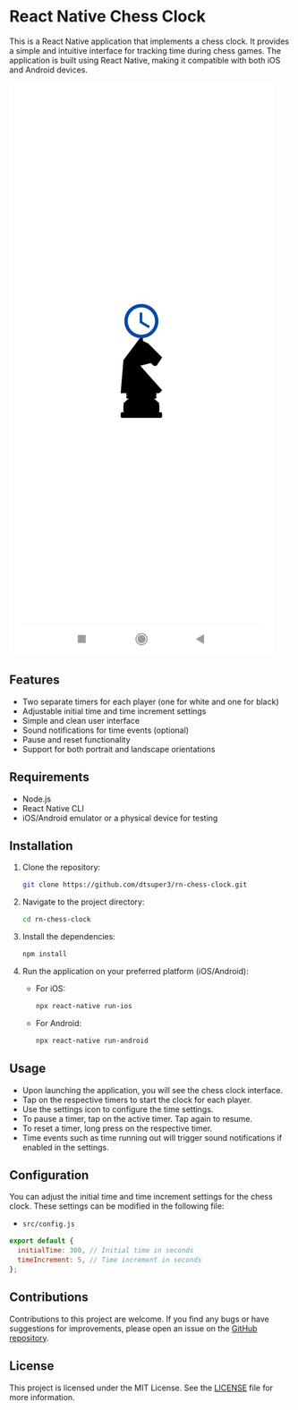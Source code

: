 # React Native Chess Clock

This is a React Native application that implements a chess clock. It provides a simple and intuitive interface for tracking time during chess games. The application is built using React Native, making it compatible with both iOS and Android devices.

![Chess Clock Screenshot](assets/Screenshot_2023-05-22-00-59-12-276_com.dtsuper3.chessclock.jpg)

## Features

- Two separate timers for each player (one for white and one for black)
- Adjustable initial time and time increment settings
- Simple and clean user interface
- Sound notifications for time events (optional)
- Pause and reset functionality
- Support for both portrait and landscape orientations

## Requirements

- Node.js
- React Native CLI
- iOS/Android emulator or a physical device for testing

## Installation

1. Clone the repository:

   ```bash
   git clone https://github.com/dtsuper3/rn-chess-clock.git
   ```

2. Navigate to the project directory:

   ```bash
   cd rn-chess-clock
   ```

3. Install the dependencies:

   ```bash
   npm install
   ```

4. Run the application on your preferred platform (iOS/Android):

   - For iOS:

     ```bash
     npx react-native run-ios
     ```

   - For Android:

     ```bash
     npx react-native run-android
     ```

## Usage

- Upon launching the application, you will see the chess clock interface.
- Tap on the respective timers to start the clock for each player.
- Use the settings icon to configure the time settings.
- To pause a timer, tap on the active timer. Tap again to resume.
- To reset a timer, long press on the respective timer.
- Time events such as time running out will trigger sound notifications if enabled in the settings.

## Configuration

You can adjust the initial time and time increment settings for the chess clock. These settings can be modified in the following file:

- `src/config.js`

```javascript
export default {
  initialTime: 300, // Initial time in seconds
  timeIncrement: 5, // Time increment in seconds
};
```

## Contributions

Contributions to this project are welcome. If you find any bugs or have suggestions for improvements, please open an issue on the [GitHub repository](https://github.com/dtsuper3/rn-chess-clock).

## License

This project is licensed under the MIT License. See the [LICENSE](LICENSE) file for more information.
